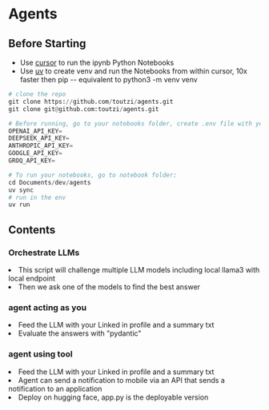 # Agents


## Before Starting
* Use [cursor](https://cursor.com/dashboard) to run the ipynb Python Notebooks <br/>
* Use [uv](https://github.com/astral-sh/uv) to create venv and run the Notebooks from within cursor, 10x faster then pip -- equivalent to python3 -m venv venv

```py
# clone the repo
git clone https://github.com/toutzi/agents.git
git clone git@github.com:toutzi/agents.git
```

```py 
# Before running, go to your notebooks folder, create .env file with your keys:
OPENAI_API_KEY=
DEEPSEEK_API_KEY=
ANTHROPIC_API_KEY=
GOOGLE_API_KEY=
GROQ_API_KEY=
```

```py 
# To run your notebooks, go to notebook folder:
cd Documents/dev/agents
uv sync
# run in the env
uv run
```

## Contents
### Orchestrate LLMs <br/>
<li>This script will challenge multiple LLM models including local llama3 with local endpoint </li>
<li>Then we ask one of the models to find the best answer</li>

### agent acting as you <br/>
<li>Feed the LLM with your Linked in profile and a summary txt </li>
<li>Evaluate the answers with "pydantic"</li>

### agent using tool <br/>
<li>Feed the LLM with your Linked in profile and a summary txt </li>
<li>Agent can send a notification to mobile via an API that sends a notification to an application</li>
<li>Deploy on hugging face, app.py is the deployable version</li>


